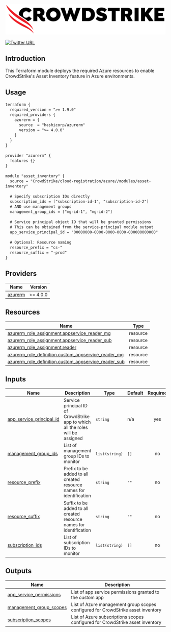 <!-- BEGIN_TF_DOCS -->
![CrowdStrike Asset Inventory terraform module](https://raw.githubusercontent.com/CrowdStrike/falconpy/main/docs/asset/cs-logo.png)

[![Twitter URL](https://img.shields.io/twitter/url?label=Follow%20%40CrowdStrike&style=social&url=https%3A%2F%2Ftwitter.com%2FCrowdStrike)](https://twitter.com/CrowdStrike)<br/>

## Introduction

This Terraform module deploys the required Azure resources to enable CrowdStrike's Asset Inventory feature in Azure environments.

## Usage

```hcl
terraform {
  required_version = ">= 1.9.0"
  required_providers {
    azurerm = {
      source  = "hashicorp/azurerm"
      version = ">= 4.0.0"
    }
  }
}

provider "azurerm" {
  features {}
}

module "asset_inventory" {
  source = "CrowdStrike/cloud-registration/azure//modules/asset-inventory"

  # Specify subscription IDs directly
  subscription_ids = ["subscription-id-1", "subscription-id-2"]
  # AND use management groups
  management_group_ids = ["mg-id-1", "mg-id-2"]

  # Service principal object ID that will be granted permissions
  # This can be obtained from the service-principal module output
  app_service_principal_id = "00000000-0000-0000-0000-000000000000"

  # Optional: Resource naming
  resource_prefix = "cs-"
  resource_suffix = "-prod"
}
```

## Providers

| Name | Version |
|------|---------|
| <a name="provider_azurerm"></a> [azurerm](#provider\_azurerm) | >= 4.0.0 |
## Resources

| Name | Type |
|------|------|
| [azurerm_role_assignment.appservice_reader_mg](https://registry.terraform.io/providers/hashicorp/azurerm/latest/docs/resources/role_assignment) | resource |
| [azurerm_role_assignment.appservice_reader_sub](https://registry.terraform.io/providers/hashicorp/azurerm/latest/docs/resources/role_assignment) | resource |
| [azurerm_role_assignment.reader](https://registry.terraform.io/providers/hashicorp/azurerm/latest/docs/resources/role_assignment) | resource |
| [azurerm_role_definition.custom_appservice_reader_mg](https://registry.terraform.io/providers/hashicorp/azurerm/latest/docs/resources/role_definition) | resource |
| [azurerm_role_definition.custom_appservice_reader_sub](https://registry.terraform.io/providers/hashicorp/azurerm/latest/docs/resources/role_definition) | resource |
## Inputs

| Name | Description | Type | Default | Required |
|------|-------------|------|---------|:--------:|
| <a name="input_app_service_principal_id"></a> [app\_service\_principal\_id](#input\_app\_service\_principal\_id) | Service principal ID of CrowdStrike app to which all the roles will be assigned | `string` | n/a | yes |
| <a name="input_management_group_ids"></a> [management\_group\_ids](#input\_management\_group\_ids) | List of management group IDs to monitor | `list(string)` | `[]` | no |
| <a name="input_resource_prefix"></a> [resource\_prefix](#input\_resource\_prefix) | Prefix to be added to all created resource names for identification | `string` | `""` | no |
| <a name="input_resource_suffix"></a> [resource\_suffix](#input\_resource\_suffix) | Suffix to be added to all created resource names for identification | `string` | `""` | no |
| <a name="input_subscription_ids"></a> [subscription\_ids](#input\_subscription\_ids) | List of subscription IDs to monitor | `list(string)` | `[]` | no |
## Outputs

| Name | Description |
|------|-------------|
| <a name="output_app_service_permissions"></a> [app\_service\_permissions](#output\_app\_service\_permissions) | List of app service permissions granted to the custom app |
| <a name="output_management_group_scopes"></a> [management\_group\_scopes](#output\_management\_group\_scopes) | List of Azure management group scopes configured for CrowdStrike asset inventory |
| <a name="output_subscription_scopes"></a> [subscription\_scopes](#output\_subscription\_scopes) | List of Azure subscriptions scopes configured for CrowdStrike asset inventory |
<!-- END_TF_DOCS -->
